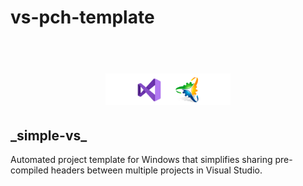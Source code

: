 # vs-pch-template
<h1 align="center">
  <br>
  <a href="http://www.amitmerchant.com/electron-markdownify"><img src="https://github.com/Stehfyn/vs-pch-template/blob/main/shared/resources/draft3.png" alt="Markdownify" width="200"></a>
  <br>
   <h2>_simple-vs_
  <br>
</h1>
Automated project template for Windows that simplifies sharing pre-compiled headers between multiple projects in Visual Studio.
